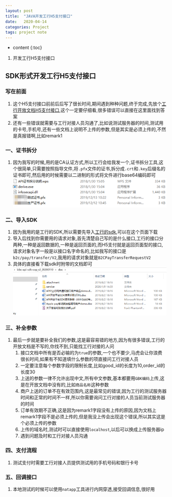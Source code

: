 ```yaml
---
layout: post
title:  "JAVA开发工行H5支付接口"
date:   2020-04-14
categories: Project
tags: project note
---
```


* content
{:toc}

1. 开发工行H5支付接口






## SDK形式开发工行H5支付接口

### 写在前面
1. 这个H5支付接口前前后后写了很长时间,期间遇到种种问题,终于完成,先放个[工行开放文档H5支付接口](https://open.icbc.com.cn/icbc/apip/api_detail.html?apiId=10000000000000017001&baseUrl=%2Fb2c%2Fpay&resUrl=%2Ftransfer&version=V1&apiName=%E4%B8%AA%E4%BA%BA%E7%BA%BF%E4%B8%8A%E6%94%AF%E4%BB%98&serviceId=P0071&resourceId=10000000000000002721),这个一定要仔细看,很多错误可以直接在这里面找到答案
2. 还有一些错误就需要与工行对接人员沟通了,比如说测试服务器的时间,测试用的卡号,手机号,还有一些文档上说明不上传的参数,但是其实是必须上传的,不然是真报错啊,比如remark1

### 一、证书拆分
1. 因为我写的时候,用的是CA认证方式,所以工行会给我发一个,证书拆分工具,这个很简单,只需要按照指导文件,将`.pfx`文件的证书,拆分成`.crt`和`.key`后缀名的证书即可,然后用的时候需要以二进制的形式将文件进行base64编码即可
    ![证书拆分工具](/assets/拆分证书工具.png)

### 二、导入SDK
1. 因为我用的是工行的SDK,所以需要先导入[工行的sdk](https://open.icbc.com.cn/icbc/apip/docs_sdk&demo.html),可以在这个页面下载
2. 导入后找到你需要用的请求对象,首先清楚自己写的是什么接口,工行的接口分两种,一种是返回数据的,一种是返回页面的,而H5支付就是返回页面型的接口,请求对象名字一般是以接口名字命名的,比如我写的接口是`b2c/pay/transfer/V2`,我用的请求对象就是`B2CPayTransferRequestV2`
3. 具体的直接看下载sdk时附带的文档即可
    ![SDK文档](/assets/sdk文档.png)

### 三、补全参数
1. 最后一步就是要补全我们的参数,这是最容易错的地方,因为有很多错误,工行的开放文档是不写的,你找不到,只能找工行对接的人问
    1. 接口文档中所有是否必输的为`true`的参数,一个也不要少,马虎会让你浪费很长时间,如果有不知道填什么参数的项直接问工行对接人员
    2. 一定要注意每个参数字段的限制长度,比如good_id的长度为10,order_id的长度30
    3. 上送的参数一律不允许出现中文,所有中文参数,基本都要用`GBK编码`上传,这是在开放文档中没有的,比如`商品名称`这种参数
    4. 商户上送的订单不在有效范围内,这是最常见的错误,因为工行的测试服务器时间和正常的时间不一样,所以你需要询问工行对接的人员当前测试服务器的时间
    5. 订单有效期不正确,这是因为remark1字段没有上传的原因,因为文档上remark1字段不是必须上传的,但是我没上传会出现这个错误,所以其实这是个必须上传的参数
    6. 上传的域名时,测试时可以直接使用`localhost`,以后可以换成上传服务器ip
    7. 遇到问题及时和工行对接人员沟通

### 四、支付流程
1. 测试支付时需要工行对接人员提供测试用的手机号码和银行卡号

### 五、回调接口
1. 本地测试的时候可以使用`natapp`工具进行内网穿透,接受回调信息,很好用







